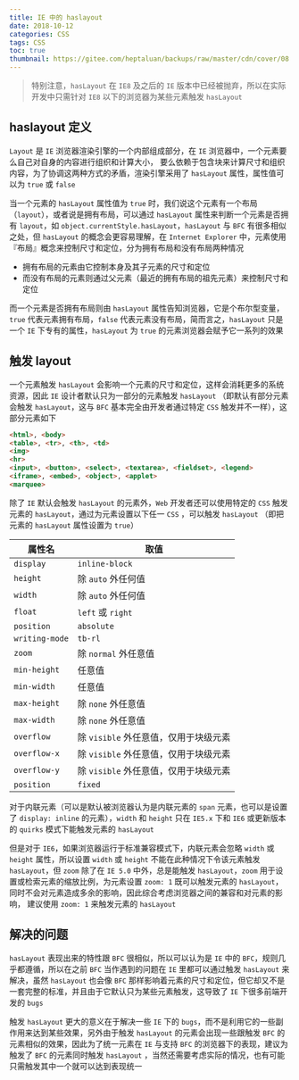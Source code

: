```yaml
---
title: IE 中的 haslayout
date: 2018-10-12
categories: CSS
tags: CSS
toc: true
thumbnail: https://gitee.com/heptaluan/backups/raw/master/cdn/cover/08.webp
---
```


> 特别注意，`hasLayout` 在 `IE8` 及之后的 `IE` 版本中已经被抛弃，所以在实际开发中只需针对 `IE8` 以下的浏览器为某些元素触发 `hasLayout`

<!--more-->

## haslayout 定义

`Layout` 是 `IE` 浏览器渲染引擎的一个内部组成部分，在 `IE` 浏览器中，一个元素要么自己对自身的内容进行组织和计算大小， 要么依赖于包含块来计算尺寸和组织内容，为了协调这两种方式的矛盾，渲染引擎采用了 `hasLayout` 属性，属性值可以为 `true` 或 `false`

当一个元素的 `hasLayout` 属性值为 `true` 时，我们说这个元素有一个布局（`layout`），或者说是拥有布局，可以通过 `hasLayout` 属性来判断一个元素是否拥有 `layout`，如 `object.currentStyle.hasLayout`，`hasLayout` 与 `BFC` 有很多相似之处，但 `hasLayout` 的概念会更容易理解，在 `Internet Explorer` 中，元素使用『布局』概念来控制尺寸和定位，分为拥有布局和没有布局两种情况

* 拥有布局的元素由它控制本身及其子元素的尺寸和定位
* 而没有布局的元素则通过父元素（最近的拥有布局的祖先元素）来控制尺寸和定位

而一个元素是否拥有布局则由 `hasLayout` 属性告知浏览器，它是个布尔型变量，`true` 代表元素拥有布局，`false` 代表元素没有布局，简而言之，`hasLayout` 只是一个 `IE` 下专有的属性，`hasLayout` 为 `true` 的元素浏览器会赋予它一系列的效果


## 触发 layout

一个元素触发 `hasLayout` 会影响一个元素的尺寸和定位，这样会消耗更多的系统资源，因此 `IE` 设计者默认只为一部分的元素触发 `hasLayout` （即默认有部分元素会触发 `hasLayout`，这与 `BFC` 基本完全由开发者通过特定 `CSS` 触发并不一样），这部分元素如下

```html
<html>, <body>
<table>, <tr>, <th>, <td>
<img>
<hr>
<input>, <button>, <select>, <textarea>, <fieldset>, <legend>
<iframe>, <embed>, <object>, <applet>
<marquee>
```

除了 `IE` 默认会触发 `hasLayout` 的元素外，`Web` 开发者还可以使用特定的 `CSS` 触发元素的 `hasLayout`，通过为元素设置以下任一 `CSS` ，可以触发 `hasLayout` （即把元素的 `hasLayout` 属性设置为 `true`）

|属性名|取值|
|-|-|
|`display`|`inline-block`|
|`height`|除 `auto` 外任何值|
|`width`|除 `auto` 外任何值|
|`float`|`left` 或 `right`|
|`position`|`absolute`|
|`writing-mode`|`tb-rl`|
|`zoom`|除 `normal` 外任意值|
|`min-height`|任意值|
|`min-width`|任意值|
|`max-height`|除 `none` 外任意值|
|`max-width`|除 `none` 外任意值|
|`overflow`|除 `visible` 外任意值，仅用于块级元素|
|`overflow-x`|除 `visible` 外任意值，仅用于块级元素|
|`overflow-y`|除 `visible` 外任意值，仅用于块级元素|
|`position`|`fixed`|

对于内联元素（可以是默认被浏览器认为是内联元素的 `span` 元素，也可以是设置了 `display: inline` 的元素），`width` 和 `height` 只在 `IE5.x` 下和 `IE6` 或更新版本的 `quirks` 模式下能触发元素的 `hasLayout`

但是对于 `IE6`，如果浏览器运行于标准兼容模式下，内联元素会忽略 `width` 或 `height` 属性，所以设置 `width` 或 `height` 不能在此种情况下令该元素触发 `hasLayout`，但 `zoom` 除了在 `IE 5.0` 中外，总是能触发 `hasLayout`，`zoom` 用于设置或检索元素的缩放比例，为元素设置 `zoom: 1` 既可以触发元素的 `hasLayout`，同时不会对元素造成多余的影响，因此综合考虑浏览器之间的兼容和对元素的影响， 建议使用 `zoom: 1` 来触发元素的 `hasLayout`




## 解决的问题

`hasLayout` 表现出来的特性跟 `BFC` 很相似，所以可以认为是 `IE` 中的 `BFC`，规则几乎都遵循，所以在之前 `BFC` 当作遇到的问题在 `IE` 里都可以通过触发 `hasLayout` 来解决，虽然 `hasLayout` 也会像 `BFC` 那样影响着元素的尺寸和定位，但它却又不是一套完整的标准，并且由于它默认只为某些元素触发，这导致了 `IE` 下很多前端开发的 `bugs`

触发 `hasLayout` 更大的意义在于解决一些 `IE` 下的 `bugs`，而不是利用它的一些副作用来达到某些效果，另外由于触发 `hasLayout` 的元素会出现一些跟触发 `BFC` 的元素相似的效果，因此为了统一元素在 `IE` 与支持 `BFC` 的浏览器下的表现，建议为触发了 `BFC` 的元素同时触发 `hasLayout` ，当然还需要考虑实际的情况，也有可能只需触发其中一个就可以达到表现统一

